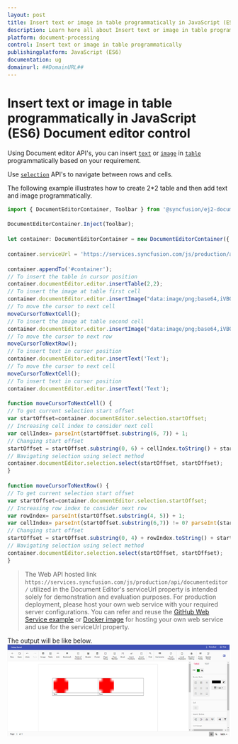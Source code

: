 ```yaml
---
layout: post
title: Insert text or image in table programmatically in JavaScript (ES6) Document editor control | Syncfusion
description: Learn here all about Insert text or image in table programmatically in Syncfusion JavaScript (ES6) Document editor control of Syncfusion Essential JS 2 and more.
platform: document-processing
control: Insert text or image in table programmatically 
publishingplatform: JavaScript (ES6)
documentation: ug
domainurl: ##DomainURL##
---
```


# Insert text or image in table programmatically in JavaScript (ES6) Document editor control

Using Document editor API's, you can insert [`text`](../how-to/insert-text-in-current-position#insert-text-in-current-cursor-position) or [`image`](../image#images) in [`table`](../table#create-a-table) programmatically based on your requirement.

Use [`selection`](../how-to/move-selection-to-specific-position#selects-content-based-on-start-and-end-hierarchical-index) API's to navigate between rows and cells.

The following example illustrates how to create 2*2 table and then add text and image programmatically.

```ts
import { DocumentEditorContainer, Toolbar } from '@syncfusion/ej2-documenteditor';

DocumentEditorContainer.Inject(Toolbar);

let container: DocumentEditorContainer = new DocumentEditorContainer({ enableToolbar: true, height: '590px' });

container.serviceUrl = 'https://services.syncfusion.com/js/production/api/documenteditor/';

container.appendTo('#container');
// To insert the table in cursor position
container.documentEditor.editor.insertTable(2,2);
// To insert the image at table first cell
container.documentEditor.editor.insertImage("data:image/png;base64,iVBORw0KGgoAAAANSUhEUgAAAAUAAAAFCAYAAACNbyblAAAAHElEQVQI12P4    //8/w38GIAXDIBKE0DHxgljNBAAO9TXL0Y4OHwAAAABJRU5ErkJggg==");
// To move the cursor to next cell
moveCursorToNextCell();
// To insert the image at table second cell
container.documentEditor.editor.insertImage("data:image/png;base64,iVBORw0KGgoAAAANSUhEUgAAAAUAAAAFCAYAAACNbyblAAAAHElEQVQI12P4    //8/w38GIAXDIBKE0DHxgljNBAAO9TXL0Y4OHwAAAABJRU5ErkJggg==");
// To move the cursor to next row
moveCursorToNextRow();
// To insert text in cursor position
container.documentEditor.editor.insertText('Text');
// To move the cursor to next cell
moveCursorToNextCell();
// To insert text in cursor position
container.documentEditor.editor.insertText('Text');

function moveCursorToNextCell() {
// To get current selection start offset
var startOffset=container.documentEditor.selection.startOffset;
// Increasing cell index to consider next cell
var cellIndex= parseInt(startOffset.substring(6, 7)) + 1;
// Changing start offset
startOffset = startOffset.substring(0, 6) + cellIndex.toString() + startOffset.substring(7, startOffset.length);
// Navigating selection using select method
container.documentEditor.selection.select(startOffset, startOffset);
}

function moveCursorToNextRow() {
// To get current selection start offset
var startOffset=container.documentEditor.selection.startOffset;
// Increasing row index to consider next row
var rowIndex= parseInt(startOffset.substring(4, 5)) + 1;
var cellIndex= parseInt(startOffset.substring(6,7)) != 0? parseInt(startOffset.substring(6,7)) - 1:0;
// Changing start offset
startOffset = startOffset.substring(0, 4) + rowIndex.toString() + startOffset.substring(5, 6) + cellIndex + startOffset.substring(7, startOffset.length);
// Navigating selection using select method
container.documentEditor.selection.select(startOffset, startOffset);
}
```

> The Web API hosted link `https://services.syncfusion.com/js/production/api/documenteditor/` utilized in the Document Editor's serviceUrl property is intended solely for demonstration and evaluation purposes. For production deployment, please host your own web service with your required server configurations. You can refer and reuse the [GitHub Web Service example](https://github.com/SyncfusionExamples/EJ2-DocumentEditor-WebServices) or [Docker image](https://hub.docker.com/r/syncfusion/word-processor-server) for hosting your own web service and use for the serviceUrl property.

The output will be like below.
![Insert text or image in table programmatically](../images/table-image.png)
